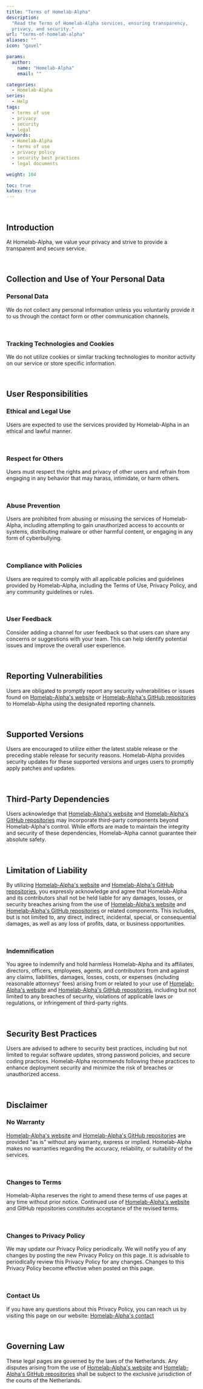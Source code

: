 ```yaml
---
title: "Terms of Homelab-Alpha"
description:
  "Read the Terms of Homelab-Alpha services, ensuring transparency,
  privacy, and security."
url: "terms-of-homelab-alpha"
aliases: ""
icon: "gavel"

params:
  author:
    name: "Homelab-Alpha"
    email: ""

categories:
  - Homelab-Alpha
series:
  - Help
tags:
  - terms of use
  - privacy
  - security
  - legal
keywords:
  - Homelab-Alpha
  - terms of use
  - privacy policy
  - security best practices
  - legal documents

weight: 104

toc: true
katex: true
---
```


<br />

## Introduction

At Homelab-Alpha, we value your privacy and strive to provide a transparent and
secure service.

<br />

## Collection and Use of Your Personal Data

### Personal Data

We do not collect any personal information unless you voluntarily provide it to
us through the contact form or other communication channels.

<br />

### Tracking Technologies and Cookies

We do not utilize cookies or similar tracking technologies to monitor activity
on our service or store specific information.

<br />

## User Responsibilities

### Ethical and Legal Use

Users are expected to use the services provided by Homelab-Alpha in an ethical
and lawful manner.

<br />

### Respect for Others

Users must respect the rights and privacy of other users and refrain from
engaging in any behavior that may harass, intimidate, or harm others.

<br />

### Abuse Prevention

Users are prohibited from abusing or misusing the services of Homelab-Alpha,
including attempting to gain unauthorized access to accounts or systems,
distributing malware or other harmful content, or engaging in any form of
cyberbullying.

<br />

### Compliance with Policies

Users are required to comply with all applicable policies and guidelines
provided by Homelab-Alpha, including the Terms of Use, Privacy Policy, and any
community guidelines or rules.

<br />

### User Feedback

Consider adding a channel for user feedback so that users can share any concerns
or suggestions with your team. This can help identify potential issues and
improve the overall user experience.

<br />

## Reporting Vulnerabilities

Users are obligated to promptly report any security vulnerabilities or issues
found on [Homelab-Alpha's website] or [Homelab-Alpha's GitHub repositories] to
Homelab-Alpha using the designated reporting channels.

<br />

## Supported Versions

Users are encouraged to utilize either the latest stable release or the
preceding stable release for security reasons. Homelab-Alpha provides security
updates for these supported versions and urges users to promptly apply patches
and updates.

<br />

## Third-Party Dependencies

Users acknowledge that [Homelab-Alpha's website] and [Homelab-Alpha's GitHub
repositories] may incorporate third-party components beyond Homelab-Alpha's
control. While efforts are made to maintain the integrity and security of these
dependencies, Homelab-Alpha cannot guarantee their absolute safety.

<br />

## Limitation of Liability

By utilizing [Homelab-Alpha's website] and [Homelab-Alpha's GitHub
repositories], you expressly acknowledge and agree that Homelab-Alpha and its
contributors shall not be held liable for any damages, losses, or security
breaches arising from the use of [Homelab-Alpha's website] and [Homelab-Alpha's
GitHub repositories] or related components. This includes, but is not limited
to, any direct, indirect, incidental, special, or consequential damages, as well
as any loss of profits, data, or business opportunities.

<br />

### Indemnification

You agree to indemnify and hold harmless Homelab-Alpha and its affiliates,
directors, officers, employees, agents, and contributors from and against any
claims, liabilities, damages, losses, costs, or expenses (including reasonable
attorneys' fees) arising from or related to your use of [Homelab-Alpha's
website] and [Homelab-Alpha's GitHub repositories], including but not limited to
any breaches of security, violations of applicable laws or regulations, or
infringement of third-party rights.

<br />

## Security Best Practices

Users are advised to adhere to security best practices, including but not
limited to regular software updates, strong password policies, and secure coding
practices. Homelab-Alpha recommends following these practices to enhance
deployment security and minimize the risk of breaches or unauthorized access.

<br />

## Disclaimer

### No Warranty

[Homelab-Alpha's website] and [Homelab-Alpha's GitHub repositories] are provided
"as is" without any warranty, express or implied. Homelab-Alpha makes no
warranties regarding the accuracy, reliability, or suitability of the services.

<br />

### Changes to Terms

Homelab-Alpha reserves the right to amend these terms of use pages at any time
without prior notice. Continued use of [Homelab-Alpha's website] and GitHub
repositories constitutes acceptance of the revised terms.

<br />

### Changes to Privacy Policy

We may update our Privacy Policy periodically. We will notify you of any changes
by posting the new Privacy Policy on this page. It is advisable to periodically
review this Privacy Policy for any changes. Changes to this Privacy Policy
become effective when posted on this page.

<br />

### Contact Us

If you have any questions about this Privacy Policy, you can reach us by
visiting this page on our website: [Homelab-Alpha's contact]

<br />

## Governing Law

These legal pages are governed by the laws of the Netherlands. Any disputes
arising from the use of [Homelab-Alpha's website] and [Homelab-Alpha's GitHub
repositories] shall be subject to the exclusive jurisdiction of the courts of
the Netherlands.

[Homelab-Alpha's website]: https://homelab-alpha.nl
[Homelab-Alpha's GitHub repositories]: https://github.com/homelab-alpha
[Homelab-Alpha's contact]: https://homelab-alpha.nl/contact
